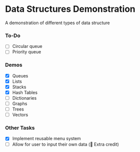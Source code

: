 # Data Structures Demonstration
A demonstration of different types of data structure

### To-Do
- [ ] Circular queue
- [ ] Priority queue

### Demos
- [X] Queues
- [X] Lists
- [X] Stacks
- [X] Hash Tables
- [ ] Dictionaries
- [ ] Graphs
- [ ] Trees
- [ ] Vectors

### Other Tasks
- [X] Implement reusable menu system
- [ ] Allow for user to input their own data (🌟 Extra credit)